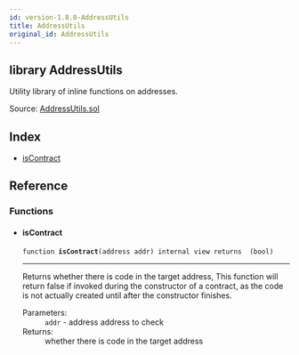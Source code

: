 ```yaml
---
id: version-1.8.0-AddressUtils
title: AddressUtils
original_id: AddressUtils
---
```


<div class="contract-doc"><div class="contract"><h2 class="contract-header"><span class="contract-kind">library</span> AddressUtils</h2><p class="description">Utility library of inline functions on addresses.</p><div class="source">Source: <a href="https://github.com/OpenZeppelin/zeppelin-solidity/blob/v1.8.0/contracts/AddressUtils.sol" target="_blank">AddressUtils.sol</a></div></div><div class="index"><h2>Index</h2><ul><li><a href="AddressUtils.html#isContract">isContract</a></li></ul></div><div class="reference"><h2>Reference</h2><div class="functions"><h3>Functions</h3><ul><li><div class="item function"><span id="isContract" class="anchor-marker"></span><h4 class="name">isContract</h4><div class="body"><code class="signature">function <strong>isContract</strong><span>(address addr) </span><span>internal </span><span>view </span><span>returns  (bool) </span></code><hr/><div class="description"><p>Returns whether there is code in the target address, This function will return false if invoked during the constructor of a contract, as the code is not actually created until after the constructor finishes.</p></div><dl><dt><span class="label-parameters">Parameters:</span></dt><dd><div><code>addr</code> - address address to check</div></dd><dt><span class="label-return">Returns:</span></dt><dd>whether there is code in the target address</dd></dl></div></div></li></ul></div></div></div>
